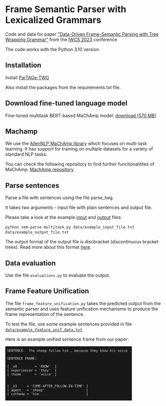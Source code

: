 # Frame Semantic Parser with Lexicalized Grammars

Code and data for paper ["Data-Driven Frame-Semantic Parsing
with Tree Wrapping Grammar"](https://iwcs.pimoid.fr/42.pdf) from the [IWCS 2023](https://iwcs2023.loria.fr/) conference

The code works with the Python 3.10 version

## Installation

Install [ParTAGe-TWG](https://github.com/kawu/partage-twg)

Also install the packages from the requirements.txt file. 


## Download fine-tuned language model

Fine-tuned multitask BERT-based MaChAmp model:	[download (570 MB)](https://www.dropbox.com/scl/fi/dcwbqmbbuwtdm29b1whrz/model.tar.gz?rlkey=3py7io41vdpp6o79a5ezi8lik&dl=0)

## Machamp

We use the [AllenNLP MaChAmp library](https://bitbucket.org/ahmetustunn/mtp/src/master/) which focuses on multi-task learning. It has support for training on multiple datasets for a variety of standard NLP tasks. 

You can check the following repository to find further functionalitites of MaChAmp:
[MachAmp repository](https://bitbucket.org/ahmetustunn/mtp/src/master/)

## Parse sentences

Parse a file with sentences using the file parse_twg. 

It takes two arguments - input file with plain sentences and output file. 


Please take a look at the example [input](https://github.com/TaniaBladier/Transformer-based-TWG-parsing/blob/main/example_input_file.txt) and [output](https://github.com/TaniaBladier/Transformer-based-TWG-parsing/blob/main/example_output_file.txt) files:

```
python sem-parse-multitask.py data/example_input_file.txt data/example_output_file.txt
```
The output format of the output file is discbracket (discontinuous bracket trees). Read more about this format [here](https://discodop.readthedocs.io/en/latest/fileformats.html).


## Data evaluation

Use the file `evaluations.py` to evaluate the output.

## Frame Feature Unification 

The file `frame_feature_unification.py` takes the predicted output from the semantic parser and uses feature unification mechanisme to produce the frame representation of the sentence.

To test the file, use some example sentences provided in file [`data/example_feature_unif_data.txt`](https://github.com/TaniaBladier/Frame-Semantic-Parser-with-Lexicalized-Grammars/blob/main/data/example_feature_unif_data.txt)

Here is an example unified sentence frame from our paper:

<img src="https://github.com/TaniaBladier/Frame-Semantic-Parser-with-Lexicalized-Grammars/blob/main/img/Example-Frame-Representation.png" width="400">



